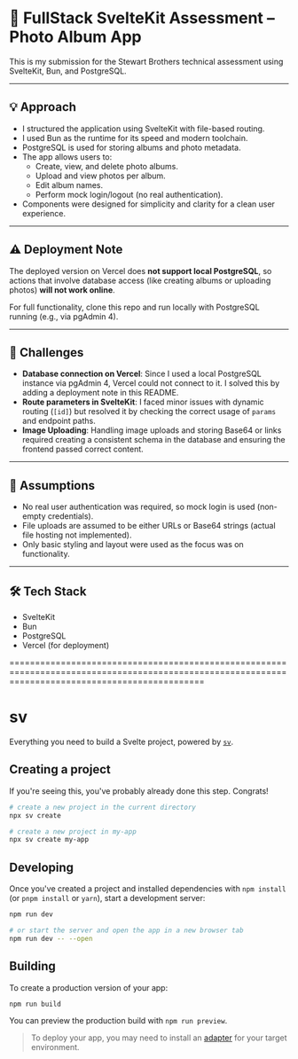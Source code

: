 # 📸 FullStack SvelteKit Assessment – Photo Album App

This is my submission for the Stewart Brothers technical assessment using SvelteKit, Bun, and PostgreSQL.

---

## 💡 Approach

- I structured the application using SvelteKit with file-based routing.
- I used Bun as the runtime for its speed and modern toolchain.
- PostgreSQL is used for storing albums and photo metadata.
- The app allows users to:
  - Create, view, and delete photo albums.
  - Upload and view photos per album.
  - Edit album names.
  - Perform mock login/logout (no real authentication).
- Components were designed for simplicity and clarity for a clean user experience.

---

## ⚠️ Deployment Note

The deployed version on Vercel does **not support local PostgreSQL**, so actions that involve database access (like creating albums or uploading photos) **will not work online**.

For full functionality, clone this repo and run locally with PostgreSQL running (e.g., via pgAdmin 4).

---

## 🧩 Challenges

- **Database connection on Vercel**: Since I used a local PostgreSQL instance via pgAdmin 4, Vercel could not connect to it. I solved this by adding a deployment note in this README.
- **Route parameters in SvelteKit**: I faced minor issues with dynamic routing (`[id]`) but resolved it by checking the correct usage of `params` and endpoint paths.
- **Image Uploading**: Handling image uploads and storing Base64 or links required creating a consistent schema in the database and ensuring the frontend passed correct content.

---

## 🤔 Assumptions

- No real user authentication was required, so mock login is used (non-empty credentials).
- File uploads are assumed to be either URLs or Base64 strings (actual file hosting not implemented).
- Only basic styling and layout were used as the focus was on functionality.

---

## 🛠️ Tech Stack

- SvelteKit
- Bun
- PostgreSQL
- Vercel (for deployment)


==================================================================================================================================================
# sv

Everything you need to build a Svelte project, powered by [`sv`](https://github.com/sveltejs/cli).

## Creating a project

If you're seeing this, you've probably already done this step. Congrats!

```bash
# create a new project in the current directory
npx sv create

# create a new project in my-app
npx sv create my-app
```

## Developing

Once you've created a project and installed dependencies with `npm install` (or `pnpm install` or `yarn`), start a development server:

```bash
npm run dev

# or start the server and open the app in a new browser tab
npm run dev -- --open
```

## Building

To create a production version of your app:

```bash
npm run build
```

You can preview the production build with `npm run preview`.

> To deploy your app, you may need to install an [adapter](https://svelte.dev/docs/kit/adapters) for your target environment.
